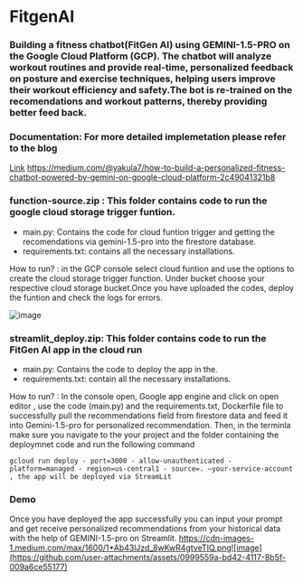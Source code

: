 # FitgenAI
### Building a fitness chatbot(FitGen AI) using GEMINI-1.5-PRO on the Google Cloud Platform (GCP). The chatbot will analyze workout routines and provide real-time, personalized feedback on posture and exercise techniques, helping users improve their workout efficiency and safety.The bot is re-trained on the recomendations and workout patterns, thereby providing better feed back.

### Documentation: For more detailed implemetation please refer to the blog
[Link](https://medium.com/@yakula7/how-to-build-a-personalized-fitness-chatbot-powered-by-gemini-on-google-cloud-platform-2c49041321b8)
https://medium.com/@yakula7/how-to-build-a-personalized-fitness-chatbot-powered-by-gemini-on-google-cloud-platform-2c49041321b8

### function-source.zip : This folder contains code to run the google cloud storage trigger funtion. 
- main.py: Contains the code for cloud funtion trigger and getting the recomendations via gemini-1.5-pro into the firestore database.
- requirements.txt: contains all the necessary installations.

How to run? : in the GCP console select cloud funtion and use the options to create the cloud storage trigger function. Under bucket choose your respective cloud storage bucket.Once you have uploaded the codes, deploy the funtion  and check the logs for  errors.

![image](https://github.com/user-attachments/assets/d23d3e29-726a-4652-9f37-1b96ea242737)


### streamlit_deploy.zip:  This folder contains code to run the FitGen AI app in the cloud run

- main.py: Contains the code to deploy the app in the.
- requirements.txt: contain all the necessary installations.

How to run? : In the console open, Google app engine and click on open editor , use the code (main.py) and the requirements.txt, Dockerfile file to successfully pull the recommendations field from firestore data and feed it into Gemini-1.5-pro for personalized recommendation. Then, in the terminla make sure you navigate to the your project and the folder containing the
deploymnet code and run the following command

`gcloud run deploy - port=3000 - allow-unauthenticated - platform=managed - region=us-central1 - source=. –your-service-account , the app will be deployed via StreamLit`

### Demo
Once you have deployed the app successfully you can input your prompt and get receive personalized recommendations from your historical data with the help of GEMINI-1.5-pro on Streamlit.
https://cdn-images-1.medium.com/max/1600/1*Ab43lJzd_8wKwR4gtveTIQ.png![image](https://github.com/user-attachments/assets/0999559a-bd42-4117-8b5f-009a6ce55177)


